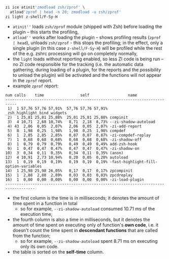 ```zsh
zi ice atinit'zmodload zsh/zprof' \
  atload'zprof | head -n 20; zmodload -u zsh/zprof'
zi light z-shell/F-Sy-H
```

- `atinit''` loads `zsh/zprof` module (shipped with Zsh) before loading the
  plugin – this starts the profiling,
- `atload''` works after loading the plugin – shows profiling results (`zprof | head`), unloads `zsh/zprof` - this stops the profiling; in the effect, only a
  single plugin (in this case `z-shell/F-Sy-H`) will be profiled while the rest of the e.g. zshrc processing will go on completely normally,
- the `light` loads without reporting enabled, so less ZI code is being run – no ZI code responsible for the tracking (i.e. the automatic data
  gathering, during loading of a plugin, for the reports and the possibility to
  unload the plugin) will be activated and the functions will not appear in the `zprof` report.
- example `zprof` report:

```
num calls    time                self                 name
---------------------------------------------------------------------------
 1)  1 57,76 57,76 57,91%  57,76 57,76 57,91% _zsh_highlight_bind_widgets
 2)  1 25,81 25,81 25,88%  25,81 25,81 25,88% compinit
 3)  4 10,71  2,68 10,74%   8,71  2,18  8,73% --zi-shadow-autoload
 4) 43  2,06  0,05  2,07%   2,06  0,05  2,07% -zi-add-report
 5)  8  1,98  0,25  1,98%   1,98  0,25  1,98% compdef
 6)  1  2,85  2,85  2,85%   0,87  0,87  0,87% -zi-compdef-replay
 7)  1  0,68  0,68  0,68%   0,68  0,68  0,68% -zi-shadow-off
 8)  1  0,79  0,79  0,79%   0,49  0,49  0,49% add-zsh-hook
 9)  1  0,47  0,47  0,47%   0,47  0,47  0,47% -zi-shadow-on
10)  3  0,34  0,11  0,35%   0,34  0,11  0,35% (anon)
12)  4 10,91  2,73 10,94%   0,20  0,05  0,20% autoload
13)  1  0,19  0,19  0,19%   0,19  0,19  0,19% -fast-highlight-fill-option-variables
14)  1 25,98 25,98 26,05%   0,17  0,17  0,17% zpcompinit
15)  1  2,88  2,88  2,89%   0,03  0,03  0,03% zpcdreplay
16)  1  0,00  0,00  0,00%   0,00  0,00  0,00% -zi-load-plugin
-----------------------------------------------------------------------------------
```

- the first column is the time is in milliseconds; it denotes the amount of time
  spent in a function in total
  - so for example, `--zi-shadow-autoload`
    consumed 10.71 ms of the execution time,
- the fourth column is also a time in milliseconds, but it denotes the amount of
  time spent on executing only of function's **own code**, i.e. it doesn't count
  the time spent in **descendant functions** that are called from the function;
  - so for example, `--zi-shadow-autoload` spent 8.71 ms on executing only
    its own code.
- the table is sorted on the **self-time** column.
